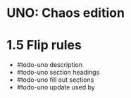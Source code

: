 # UNO: Chaos edition
# 1.5 Flip rules
- #todo-uno description
- #todo-uno section headings
- #todo-uno fill out sections
- #todo-uno update used by
